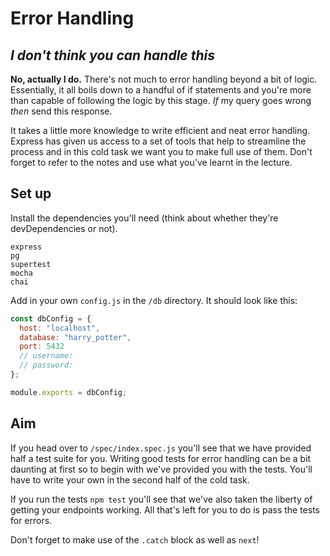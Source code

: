 # Error Handling

## _I don't think you can handle this_

**No, actually I do.** There's not much to error handling beyond a bit of logic. Essentially, it all boils down to a handful of if statements and you're more than capable of following the logic by this stage. _If_ my query goes wrong _then_ send this response.

It takes a little more knowledge to write efficient and neat error handling. Express has given us access to a set of tools that help to streamline the process and in this cold task we want you to make full use of them. Don't forget to refer to the notes and use what you've learnt in the lecture.

## Set up

Install the dependencies you'll need (think about whether they're devDependencies or not).

```
express
pg
supertest
mocha
chai
```

Add in your own `config.js` in the `/db` directory. It should look like this:

```js
const dbConfig = {
  host: "localhost",
  database: "harry_potter",
  port: 5432
  // username:
  // password:
};

module.exports = dbConfig;
```

## Aim

If you head over to `/spec/index.spec.js` you'll see that we have provided half a test suite for you. Writing good tests for error handling can be a bit daunting at first so to begin with we've provided you with the tests. You'll have to write your own in the second half of the cold task.

If you run the tests `npm test` you'll see that we've also taken the liberty of getting your endpoints working. All that's left for you to do is pass the tests for errors.

Don't forget to make use of the `.catch` block as well as `next`!
